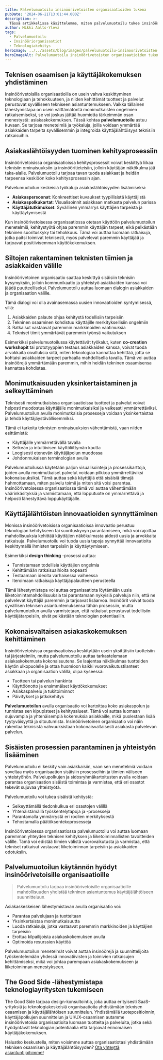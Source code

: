 ```yaml
---
title: Palvelumuotoilu insinöörivetoisten organisaatioiden tukena
pubDate: '2024-06-21T13:01:44.000Z'
description: >-
  Tässä artikkelissa käsittelemme, miten palvelumuotoilu tukee insinöörivetoisia organisaatioita tasapainottamalla teknisen osaamisen käyttäjälähtöisellä ajattelulla. Käymme läpi käytännön keinoja, joilla palvelumuotoilun periaatteet auttavat teknologiakeskeisiä organisaatioita parantamaan asiakaskokemusta, yksinkertaistamaan monimutkaisuutta ja edistämään innovaatioita.
author: Mikki Aalto-Ylevä
tags:
  - Palvelumuotoilu
  - Insinööriorganisaatiot
  - Teknologiakehitys
heroImage: ../../assets/blog/images/palvelumuotoilu-insinoorivetoisten-organisaatioiden-tukena/featured.webp
heroImageAlt: Palvelumuotoilu insinöörivetoisten organisaatioiden tukena
---
```


## Teknisen osaamisen ja käyttäjäkokemuksen yhdistäminen

Insinöörivetoisilla organisaatioilla on usein vahva keskittyminen teknologiaan ja tehokkuuteen, ja niiden kehittämät tuotteet ja palvelut perustuvat syvälliseen tekniseen asiantuntemukseen. Vaikka tällainen lähestymistapa on usein välttämätöntä monimutkaisten ongelmien ratkaisemiseksi, se voi joskus jättää huomiotta tärkeimmän osan menestystä: asiakaskokemuksen. Tässä kohtaa **palvelumuotoilu** astuu kuvaan. Se tarjoaa menetelmiä ja työkaluja, joilla voidaan ymmärtää asiakkaiden tarpeita syvällisemmin ja integroida käyttäjälähtöisyys teknisiin ratkaisuihin.

## Asiakaslähtöisyyden tuominen kehitysprosessiin

Insinöörivetoisissa organisaatioissa kehitysprosessit voivat keskittyä liikaa teknisiin ominaisuuksiin ja insinööritieteisiin, jolloin käyttäjän näkökulma jää taka-alalle. Palvelumuotoilu tarjoaa tavan tuoda asiakkaat ja heidän tarpeensa keskiöön koko kehitysprosessin ajan. 

Palvelumuotoilun keskeisiä työkaluja asiakaslähtöisyyden lisäämiseksi:

- **Asiakaspersoonat**: Konkreettiset kuvaukset tyypillisistä käyttäjistä
- **Asiakaspolkukartat**: Visualisoinnit asiakkaan matkasta palvelun parissa
- **Käyttäjätutkimukset**: Syvällinen ymmärrys käyttäjien tarpeista ja käyttäytymisestä

Kun insinöörivetoisessa organisaatiossa otetaan käyttöön palvelumuotoilun menetelmiä, kehitystyötä ohjaa paremmin käyttäjän tarpeet, eikä pelkästään tekninen suorituskyky tai tehokkuus. Tämä voi auttaa luomaan ratkaisuja, jotka paitsi toimivat teknisesti, myös palvelevat paremmin käyttäjää ja tarjoavat positiivisemman käyttökokemuksen.

## Siltojen rakentaminen teknisten tiimien ja asiakkaiden välille

Insinöörivetoinen organisaatio saattaa keskittyä sisäisiin teknisiin kysymyksiin, jolloin kommunikaatio ja yhteistyö asiakkaiden kanssa voi jäädä puutteelliseksi. Palvelumuotoilu auttaa luomaan dialogin asiakkaiden ja organisaation välille. 

Tämä dialogi voi olla avainasemassa uusien innovaatioiden syntymisessä, sillä:

1. Asiakkaiden palaute ohjaa kehitystä todellisiin tarpeisiin
2. Tekninen osaaminen kohdistuu käyttäjille merkityksellisiin ongelmiin
3. Ratkaisut vastaavat paremmin markkinoiden vaatimuksia
4. Tekniset tiimit ymmärtävät paremmin työnsä vaikutuksen

Esimerkiksi palvelumuotoilussa käytettävät työkalut, kuten **co-creation workshopit** tai prototyyppien testaus asiakkaiden kanssa, voivat tuoda arvokkaita oivalluksia siitä, miten teknologiaa kannattaa kehittää, jotta se kohtaisi asiakkaiden tarpeet parhaalla mahdollisella tavalla. Tämä voi auttaa insinöörejä ymmärtämään paremmin, mihin heidän tekninen osaamisensa kannattaa kohdistaa.

## Monimutkaisuuden yksinkertaistaminen ja selkeyttäminen

Teknisesti monimutkaisissa organisaatioissa tuotteet ja palvelut voivat helposti muodostua käyttäjälle monimutkaisiksi ja vaikeasti ymmärrettäviksi. Palvelumuotoilun avulla monimutkaisia prosesseja voidaan yksinkertaistaa ja tehdä käyttäjäystävällisemmiksi. 

Tämä ei tarkoita teknisten ominaisuuksien vähentämistä, vaan niiden esittämistä:

- Käyttäjälle ymmärrettävällä tavalla
- Selkeän ja intuitiivisen käyttöliittymän kautta
- Loogisesti etenevän käyttäjäpolun muodossa
- Johdonmukaisen terminologian avulla

Palvelumuotoilussa käytetään paljon visualisointeja ja prosessikarttoja, joiden avulla monimutkaiset palvelut voidaan pilkkoa ymmärrettäviksi kokonaisuuksiksi. Tämä auttaa sekä käyttäjiä että sisäisiä tiimejä hahmottamaan, miten palvelu toimii ja miten sitä voisi parantaa. Insinöörivetoisessa organisaatiossa tämä voi auttaa vähentämään väärinkäsityksiä ja varmistamaan, että lopputuote on ymmärrettävä ja helposti lähestyttävä loppukäyttäjälle.

## Käyttäjälähtöisten innovaatioiden synnyttäminen

Monissa insinöörivetoisissa organisaatioissa innovaatio perustuu teknologian kehitykseen tai suorituskyvyn parantamiseen, mikä voi rajoittaa mahdollisuuksia kehittää käyttäjien näkökulmasta aidosti uusia ja arvokkaita ratkaisuja. Palvelumuotoilu voi tuoda uusia tapoja synnyttää innovaatioita keskittymällä ihmisten tarpeisiin ja käyttäytymiseen. 

Esimerkiksi **design thinking** -prosessi auttaa:

- Tunnistamaan todellisia käyttäjien ongelmia
- Kehittämään ratkaisuaihioita nopeasti
- Testaamaan ideoita varhaisessa vaiheessa
- Iteroimaan ratkaisuja käyttäjäpalautteen perusteella

Tämä lähestymistapa voi auttaa organisaatiota löytämään uusia liiketoimintamahdollisuuksia tai parantamaan nykyisiä palveluja niin, että ne palvelevat käyttäjiä paremmin ja tarjoavat lisäarvoa. Insinöörit voivat tuoda syvällisen teknisen asiantuntemuksensa tähän prosessiin, mutta palvelumuotoilun avulla varmistetaan, että ratkaisut perustuvat todellisiin käyttäjätarpeisiin, eivät pelkästään teknologian potentiaaliin.

## Kokonaisvaltaisen asiakaskokemuksen kehittäminen

Insinöörivetoisissa organisaatioissa keskitytään usein yksittäisiin tuotteisiin tai järjestelmiin, mutta palvelumuotoilu auttaa tarkastelemaan asiakaskokemusta kokonaisuutena. Se laajentaa näkökulmaa tuotteiden käytön ulkopuolelle ja ottaa huomioon kaikki vuorovaikutustilanteet asiakkaan ja organisaation välillä, olipa kyseessä:

- Tuotteen tai palvelun hankinta
- Käyttöönotto ja ensimmäiset käyttökokemukset
- Asiakaspalvelu ja tukitoiminnot
- Päivitykset ja jatkokehitys

**Palvelumuotoilun** avulla organisaatio voi kartoittaa koko asiakaspolun ja tunnistaa sen kipupisteet ja kehitysalueet. Tämä voi auttaa luomaan sujuvampia ja yhtenäisempiä kokemuksia asiakkaille, mikä puolestaan lisää tyytyväisyyttä ja sitoutumista. Insinöörivetoinen organisaatio voi näin rakentaa teknisistä vahvuuksistaan kokonaisvaltaisesti asiakasta palvelevan palvelun.

## Sisäisten prosessien parantaminen ja yhteistyön lisääminen

Palvelumuotoilu ei keskity vain asiakkaisiin, vaan sen menetelmiä voidaan soveltaa myös organisaation sisäisiin prosesseihin ja tiimien väliseen yhteistyöhön. Palvelupolkujen ja sidosryhmäkartoitusten avulla voidaan parantaa organisaation sisäistä toimintaa ja varmistaa, että eri osastot tekevät sujuvaa yhteistyötä.

Palvelumuotoilu voi tukea sisäistä kehitystä:

- Selkeyttämällä tiedonkulkua eri osastojen välillä
- Yhtenäistämällä työskentelytapoja ja -prosesseja
- Parantamalla ymmärrystä eri roolien merkityksestä
- Tehostamalla päätöksentekoprosesseja

Insinöörivetoisessa organisaatiossa palvelumuotoilu voi auttaa luomaan paremman yhteyden teknisen kehityksen ja liiketoiminnallisten tavoitteiden välille. Tämä voi edistää tiimien välistä vuorovaikutusta ja varmistaa, että tekniset ratkaisut vastaavat liiketoiminnan tarpeisiin ja asiakkaiden odotuksiin.

## Palvelumuotoilun käytännön hyödyt insinöörivetoisille organisaatioille

> Palvelumuotoilu tarjoaa insinöörivetoisille organisaatioille mahdollisuuden yhdistää tekninen asiantuntemus käyttäjälähtöiseen suunnitteluun.

Asiakaskeskeisen lähestymistavan avulla organisaatio voi:

- Parantaa palvelujaan ja tuotteitaan
- Yksinkertaistaa monimutkaisuutta
- Luoda ratkaisuja, jotka vastaavat paremmin markkinoiden ja käyttäjien tarpeisiin
- Erottua kilpailijoista asiakaskokemuksen avulla
- Optimoida resurssien käyttöä

Palvelumuotoilun menetelmät voivat auttaa insinöörejä ja suunnittelijoita työskentelemään yhdessä innovatiivisten ja toimivien ratkaisujen kehittämiseksi, mikä voi johtaa parempaan asiakaskokemukseen ja liiketoiminnan menestykseen.

## The Good Side -lähestymistapa teknologiayritysten tukemiseen

The Good Side tarjoaa design-konsultointia, joka auttaa erityisesti SaaS-yrityksiä ja teknologiakeskeisiä organisaatioita yhdistämään teknisen osaamisen ja käyttäjälähtöisen suunnittelun. Yhdistämällä tuotepositioinnin, käyttäjäpolkujen suunnittelun ja UI/UX-osaamisen autamme insinöörivetoisia organisaatioita luomaan tuotteita ja palveluita, jotka sekä hyödyntävät teknologian potentiaalia että tarjoavat erinomaisen käyttäjäkokemuksen.

Haluatko keskustella, miten voisimme auttaa organisaatiotasi yhdistämään teknisen osaamisen ja käyttäjälähtöisyyden? [Ota yhteyttä asiantuntijoihimme!](/contact)